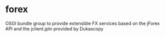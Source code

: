 forex
=====

OSGI bundle group to provide extensible FX services based on the jForex API and the jclient.jpln provided by Dukascopy
